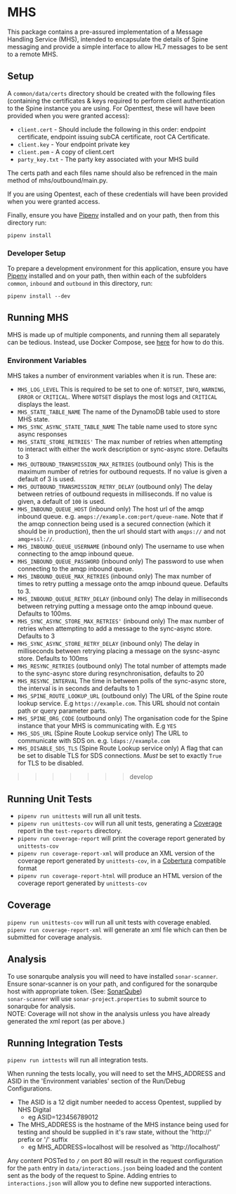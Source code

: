 # MHS

This package contains a pre-assured implementation of a Message Handling Service (MHS), intended to encapsulate the
details of Spine messaging and provide a simple interface to allow HL7 messages to be sent to a remote MHS.

## Setup
A `common/data/certs` directory should be created with the following files (containing the certificates & keys required to
perform client authentication to the Spine instance you are using. For Openttest, these will have been provided when you
were granted access):
- `client.cert` - Should include the following in this order: endpoint certificate, endpoint issuing subCA certificate,
root CA Certificate.
- `client.key` - Your endpoint private key
- `client.pem` - A copy of client.cert
- `party_key.txt` - The party key associated with your MHS build

The certs path and each files name should also be refrenced in the main method of mhs/outbound/main.py.

If you are using Opentest, each of these credentials will have been provided when you were granted access.

Finally, ensure you have [Pipenv](https://docs.pipenv.org/en/latest/) installed and on your path, then from this
directory run:
```
pipenv install
```

### Developer Setup
To prepare a development environment for this application, ensure you have [Pipenv](https://docs.pipenv.org/en/latest/)
installed and on your path, then within each of the subfolders `common`, `inbound` and `outbound` in this directory, run:
```
pipenv install --dev
```

## Running MHS
MHS is made up of multiple components, and running them all separately can be tedious. Instead, use Docker Compose, see [here](../README.md) for how to do this.

### Environment Variables
MHS takes a number of environment variables when it is run. These are:
* `MHS_LOG_LEVEL` This is required to be set to one of: `NOTSET`, `INFO`, `WARNING`, `ERROR` or `CRITICAL`. Where `NOTSET` displays the most logs and `CRITICAL` displays the least.
* `MHS_STATE_TABLE_NAME` The name of the DynamoDB table used to store MHS state.
* `MHS_SYNC_ASYNC_STATE_TABLE_NAME` The table name used to store sync async responses 
* `MHS_STATE_STORE_RETRIES'` The max number of retries when attempting to interact with either the work description or sync-async store. Defaults to 3 
* `MHS_OUTBOUND_TRANSMISSION_MAX_RETRIES` (outbound only) This is the maximum number of retries for outbound requests. If no value is given a default of 3 is used.
* `MHS_OUTBOUND_TRANSMISSION_RETRY_DELAY` (outbound only) The delay between retries of outbound requests in milliseconds. If no value is given, a default of `100` is used.
* `MHS_INBOUND_QUEUE_HOST` (inbound only) The host url of the amqp inbound queue. e.g. `amqps://example.com:port/queue-name`. Note that if the amqp connection being used is a secured connection (which it should be in production), then the url should start with `amqps://` and not `amqp+ssl://`.
* `MHS_INBOUND_QUEUE_USERNAME` (inbound only) The username to use when connecting to the amqp inbound queue.
* `MHS_INBOUND_QUEUE_PASSWORD` (inbound only) The password to use when connecting to the amqp inbound queue.
* `MHS_INBOUND_QUEUE_MAX_RETRIES` (inbound only) The max number of times to retry putting a message onto the amqp inbound queue. Defaults to 3.
* `MHS_INBOUND_QUEUE_RETRY_DELAY` (inbound only) The delay in milliseconds between retrying putting a message onto the amqp inbound queue. Defaults to 100ms.
* `MHS_SYNC_ASYNC_STORE_MAX_RETRIES'` (inbound only) The max number of retries when attempting to add a message to the sync-async store. Defaults to 3 
* `MHS_SYNC_ASYNC_STORE_RETRY_DELAY` (inbound only) The delay in milliseconds between retrying placing a message on the sysnc-async store. Defaults to 100ms
* `MHS_RESYNC_RETRIES` (outbound only) The total number of attempts made to the sync-async store during resynchronisation, defaults to 20
* `MHS_RESYNC_INTERVAL` The time in between polls of the sync-async store, the interval is in seconds and defaults to 1
* `MHS_SPINE_ROUTE_LOOKUP_URL` (outbound only) The URL of the Spine route lookup service. E.g `https://example.com`. This URL should not contain path or query parameter parts.
* `MHS_SPINE_ORG_CODE` (outbound only) The organisation code for the Spine instance that your MHS is communicating with. E.g `YES`
* `MHS_SDS_URL` (Spine Route Lookup service only) The URL to communicate with SDS on. e.g. `ldaps://example.com`
* `MHS_DISABLE_SDS_TLS` (Spine Route Lookup service only) A flag that can be set to disable TLS for SDS connections.
*Must* be set to exactly `True` for TLS to be disabled.
>>>>>>> develop

## Running Unit Tests
- `pipenv run unittests` will run all unit tests.
- `pipenv run unittests-cov` will run all unit tests, generating a [Coverage](https://coverage.readthedocs.io/) report
in the `test-reports` directory.
- `pipenv run coverage-report` will print the coverage report generated by `unittests-cov`
- `pipenv run coverage-report-xml` will produce an XML version of the coverage report generated by `unittests-cov`, in a
[Cobertura](http://cobertura.github.io/cobertura/) compatible format
- `pipenv run coverage-report-html` will produce an HTML version of the coverage report generated by `unittests-cov`

## Coverage
`pipenv run unittests-cov` will run all unit tests with coverage enabled. \
`pipenv run coverage-report-xml` will generate an xml file which can then be submitted for coverage analysis.

## Analysis
To use sonarqube analysis you will need to have installed `sonar-scanner`. \
Ensure sonar-scanner is on your path, and configured for the sonarqube host with appropriate token.
 (See: [SonarQube](https://gpitbjss.atlassian.net/wiki/x/XQFfXQ))\
`sonar-scanner` will use `sonar-project.properties` to submit source to sonarqube for analysis. \
NOTE: Coverage will not show in the analysis unless you have already generated the xml report (as per above.)

## Running Integration Tests
`pipenv run inttests` will run all integration tests.

When running the tests locally, you will need to set the MHS_ADDRESS and ASID in the 'Environment variables' section of
 the Run/Debug Configurations.
- The ASID is a 12 digit number needed to access Opentest, supplied by NHS Digital
    - eg ASID=123456789012
- The MHS_ADDRESS is the hostname of the MHS instance being used for testing and should be supplied in it's raw state,
 without the 'http://' prefix or '/' suffix
    - eg MHS_ADDRESS=localhost will be resolved as 'http://localhost/'



Any content POSTed to `/` on port 80 will result in the request configuration for the `path` entry in
`data/interactions.json` being loaded and the content sent as the body of the request to Spine. Adding entries to
`interactions.json` will allow you to define new supported interactions.


